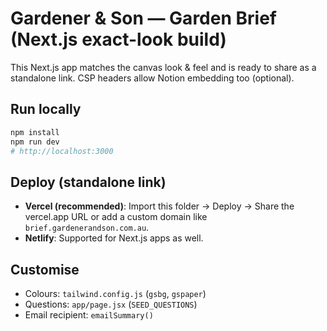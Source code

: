 
# Gardener & Son — Garden Brief (Next.js exact-look build)

This Next.js app matches the canvas look & feel and is ready to share as a standalone link.
CSP headers allow Notion embedding too (optional).

## Run locally
```bash
npm install
npm run dev
# http://localhost:3000
```

## Deploy (standalone link)
- **Vercel (recommended)**: Import this folder → Deploy → Share the vercel.app URL or add a custom domain like `brief.gardenerandson.com.au`.
- **Netlify**: Supported for Next.js apps as well.

## Customise
- Colours: `tailwind.config.js` (`gsbg`, `gspaper`)
- Questions: `app/page.jsx` (`SEED_QUESTIONS`)
- Email recipient: `emailSummary()`
